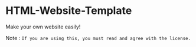 # HTML-Website-Template
Make your own website easily!

Note : `If you are using this, you must read and agree with the license.`
